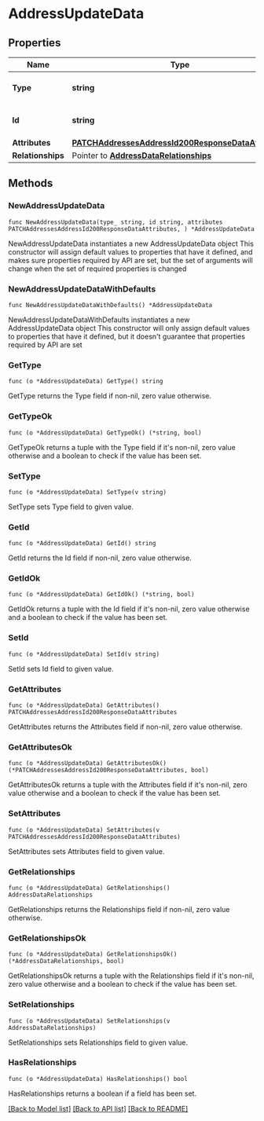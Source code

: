 # AddressUpdateData

## Properties

Name | Type | Description | Notes
------------ | ------------- | ------------- | -------------
**Type** | **string** | The resource&#39;s type | 
**Id** | **string** | The resource&#39;s id | 
**Attributes** | [**PATCHAddressesAddressId200ResponseDataAttributes**](PATCHAddressesAddressId200ResponseDataAttributes.md) |  | 
**Relationships** | Pointer to [**AddressDataRelationships**](AddressDataRelationships.md) |  | [optional] 

## Methods

### NewAddressUpdateData

`func NewAddressUpdateData(type_ string, id string, attributes PATCHAddressesAddressId200ResponseDataAttributes, ) *AddressUpdateData`

NewAddressUpdateData instantiates a new AddressUpdateData object
This constructor will assign default values to properties that have it defined,
and makes sure properties required by API are set, but the set of arguments
will change when the set of required properties is changed

### NewAddressUpdateDataWithDefaults

`func NewAddressUpdateDataWithDefaults() *AddressUpdateData`

NewAddressUpdateDataWithDefaults instantiates a new AddressUpdateData object
This constructor will only assign default values to properties that have it defined,
but it doesn't guarantee that properties required by API are set

### GetType

`func (o *AddressUpdateData) GetType() string`

GetType returns the Type field if non-nil, zero value otherwise.

### GetTypeOk

`func (o *AddressUpdateData) GetTypeOk() (*string, bool)`

GetTypeOk returns a tuple with the Type field if it's non-nil, zero value otherwise
and a boolean to check if the value has been set.

### SetType

`func (o *AddressUpdateData) SetType(v string)`

SetType sets Type field to given value.


### GetId

`func (o *AddressUpdateData) GetId() string`

GetId returns the Id field if non-nil, zero value otherwise.

### GetIdOk

`func (o *AddressUpdateData) GetIdOk() (*string, bool)`

GetIdOk returns a tuple with the Id field if it's non-nil, zero value otherwise
and a boolean to check if the value has been set.

### SetId

`func (o *AddressUpdateData) SetId(v string)`

SetId sets Id field to given value.


### GetAttributes

`func (o *AddressUpdateData) GetAttributes() PATCHAddressesAddressId200ResponseDataAttributes`

GetAttributes returns the Attributes field if non-nil, zero value otherwise.

### GetAttributesOk

`func (o *AddressUpdateData) GetAttributesOk() (*PATCHAddressesAddressId200ResponseDataAttributes, bool)`

GetAttributesOk returns a tuple with the Attributes field if it's non-nil, zero value otherwise
and a boolean to check if the value has been set.

### SetAttributes

`func (o *AddressUpdateData) SetAttributes(v PATCHAddressesAddressId200ResponseDataAttributes)`

SetAttributes sets Attributes field to given value.


### GetRelationships

`func (o *AddressUpdateData) GetRelationships() AddressDataRelationships`

GetRelationships returns the Relationships field if non-nil, zero value otherwise.

### GetRelationshipsOk

`func (o *AddressUpdateData) GetRelationshipsOk() (*AddressDataRelationships, bool)`

GetRelationshipsOk returns a tuple with the Relationships field if it's non-nil, zero value otherwise
and a boolean to check if the value has been set.

### SetRelationships

`func (o *AddressUpdateData) SetRelationships(v AddressDataRelationships)`

SetRelationships sets Relationships field to given value.

### HasRelationships

`func (o *AddressUpdateData) HasRelationships() bool`

HasRelationships returns a boolean if a field has been set.


[[Back to Model list]](../README.md#documentation-for-models) [[Back to API list]](../README.md#documentation-for-api-endpoints) [[Back to README]](../README.md)


